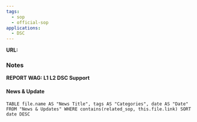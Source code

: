 ```yaml
---
tags:
  - sop
  - official-sop
applications:
  - DSC
---
```

**URL:**

### Notes
**REPORT WAG: L1 L2 DSC Support**

#### News & Update
```dataview
TABLE file.name AS "News Title", tags AS "Categories", date AS "Date" FROM "News & Updates" WHERE contains(related_sop, this.file.link) SORT date DESC
```

